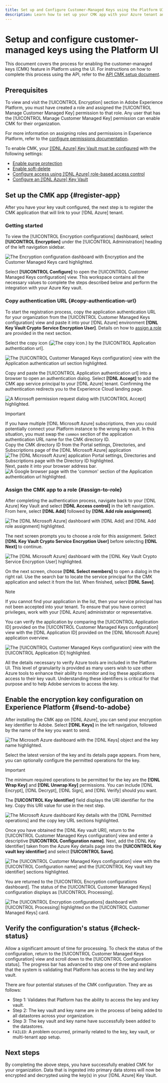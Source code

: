 ```yaml
---
title: Set up and Configure Customer-Managed Keys using the Platform UI
description: Learn how to set up your CMK app with your Azure tenant and send your encryption key ID to Adobe Experience Platform.
---
```

# Setup and configure customer-managed keys using the Platform UI

This document covers the process for enabling the customer-managed keys (CMK) feature in Platform using the UI. For instructions on how to complete this process using the API, refer to the [API CMK setup document](./ui-cmk-setup.md).

## Prerequisites

To view and visit the [!UICONTROL Encryption] section in Adobe Experience Platform, you must have created a role and assigned the [!UICONTROL Manage Customer Managed Key] permission to that role. Any user that has the [!UICONTROL Manage Customer Managed Key] permission can enable CMK for their organization.

For more information on assigning roles and permissions in Experience Platform, refer to the [configure permissions documentation](https://experienceleague.adobe.com/docs/platform-learn/getting-started-for-data-architects-and-data-engineers/configure-permissions.html).

To enable CMK, your [[!DNL Azure] Key Vault must be configured](./azure-key-vault-config.md) with the following settings:

* [Enable purge protection](https://learn.microsoft.com/en-us/azure/key-vault/general/soft-delete-overview#purge-protection)
* [Enable soft-delete](https://learn.microsoft.com/en-us/azure/key-vault/general/soft-delete-overview)
* [Configure access using [!DNL Azure] role-based access control](https://learn.microsoft.com/en-us/azure/role-based-access-control/)
* [Configure an [!DNL Azure] Key Vault](./azure-key-vault-config.md)

## Set up the CMK app {#register-app}

After you have your key vault configured, the next step is to register the CMK application that will link to your [!DNL Azure] tenant.

### Getting started

To view the [!UICONTROL Encryption configurations] dashboard, select **[!UICONTROL Encryption]** under the [!UICONTROL Administration] heading of the left navigation sidebar.

![The Encryption configuration dashboard with Encryption and the Customer Managed Keys card highlighted.](../../images/governance-privacy-security/customer-managed-keys/encryption-configraion.png)

Select **[!UICONTROL Configure]** to open the [!UICONTROL Customer Managed Keys configuration] view. This workspace contains all the necessary values to complete the steps described below and perform the integration with your Azure Key vault.

### Copy authentication URL {#copy-authentication-url}

To start the registration process, copy the application authentication URL for your organization from the [!UICONTROL Customer Managed Keys configuration] view and paste it into your [!DNL Azure] environment **[!DNL Key Vault Crypto Service Encryption User]**. Details on how to [assign a role](#assign-to-role) are provided in the next section. 

Select the copy icon (![The copy icon.](../../images/governance-privacy-security/customer-managed-keys/copy-icon.png)) by the [!UICONTROL Application authentication url].

![The [!UICONTROL Customer Managed Keys configuration] view with the Application authentication url section highlighted.](../../images/governance-privacy-security/customer-managed-keys/application-authentication-url.png)

Copy and paste the [!UICONTROL Application authentication url] into a browser to open an authentication dialog. Select **[!DNL Accept]** to add the CMK app service principal to your [!DNL Azure] tenant. Confirming the authentication redirects you to the Experience Cloud landing page.

![A Microsoft permission request dialog with [!UICONTROL Accept] highlighted.](../images/governance-privacy-security/customer-managed-keys/app-permission.png)

>[!IMPORTANT]
>
>If you have multiple [!DNL Microsoft Azure] subscriptions, then you could potentially connect your Platform instance to the wrong key vault. In this situation, you must swap the `common` section of the application authentication URL name for the CMK directory ID.<br>Copy the CMK directory ID from the Portal settings, Directories, and Subscriptions page of the [!DNL Microsoft Azure] application<br>![The [!DNL Microsoft Azure] application Portal settings, Directories and Subscriptions page with the Directory ID highlighted.](../../images/governance-privacy-security/customer-managed-keys/directory-id.png)<br>Next, paste it into your browser address bar.<br>![A Google browser page with the 'common' section of the Application authentication url highlighted.](../../images/governance-privacy-security/customer-managed-keys/common-url-section.png)

### Assign the CMK app to a role {#assign-to-role}

After completing the authentication process, navigate back to your [!DNL Azure] Key Vault and select **[!DNL Access control]** in the left navigation. From here, select **[!DNL Add]** followed by **[!DNL Add role assignment]**.

![The [!DNL Microsoft Azure] dashboard with [!DNL Add] and [!DNL Add role assignment] highlighted.](../images/governance-privacy-security/customer-managed-keys/add-role-assignment.png)

The next screen prompts you to choose a role for this assignment. Select **[!DNL Key Vault Crypto Service Encryption User]** before selecting **[!DNL Next]** to continue.

![The [!DNL Microsoft Azure] dashboard with the [!DNL Key Vault Crypto Service Encryption User] highlighted.](../images/governance-privacy-security/customer-managed-keys/select-role.png)

On the next screen, choose **[!DNL Select members]** to open a dialog in the right rail. Use the search bar to locate the service principal for the CMK application and select it from the list. When finished, select **[!DNL Save]**.

>[!NOTE]
>
>If you cannot find your application in the list, then your service principal has not been accepted into your tenant. To ensure that you have correct privileges, work with your [!DNL Azure] administrator or representative.

You can verify the application by comparing the [!UICONTROL Application ID] provided on the [!UICONTROL Customer Managed Keys configuration] view with the [!DNL Application ID] provided on the [!DNL Microsoft Azure] application overview.

![The [!UICONTROL Customer Managed Keys configuration] view with the [!UICONTROL Application ID] highlighted.](../../images/governance-privacy-security/customer-managed-keys/application-id.png)

All the details necessary to verify Azure tools are included in the Platform UI. This level of granularity is provided as many users wish to uze other Azure tools to enhance their ability to monitor and log these applications access to their key vault. Understanding these identifiers is critical for that purpose and to help Adobe services to access the key.

## Enable the encryption key configuration on Experience Platform {#send-to-adobe}

After installing the CMK app on [!DNL Azure], you can send your encryption key identifier to Adobe. Select **[!DNL Keys]** in the left navigation, followed by the name of the key you want to send.

![The Microsoft Azure dashboard with the [!DNL Keys] object and the key name highlighted.](../images/governance-privacy-security/customer-managed-keys/select-key.png)

Select the latest version of the key and its details page appears. From here, you can optionally configure the permitted operations for the key. 

>[!IMPORTANT]
>
>The minimum required operations to be permitted for the key are the **[!DNL Wrap Key]** and **[!DNL Unwrap Key]** permissions. You can include [!DNL Encrypt], [!DNL Decrypt], [!DNL Sign], and [!DNL Verify] should you want.

The **[!UICONTROL Key Identifier]** field displays the URI identifier for the key. Copy this URI value for use in the next step.

![The Microsoft Azure dashboard Key details with the [!DNL Permitted operations] and the copy key URL sections highlighted.](../images/governance-privacy-security/customer-managed-keys/copy-key-url.png)

Once you have obtained the [!DNL Key vault URI], return to the [!UICONTROL Customer Managed Keys configuration] view and enter a descriptive **[!UICONTROL Configuration name]**. Next, add the [!DNL Key Identifier] taken from the Azure Key details page into the **[!UICONTROL Key vault key identifier]** and select **[!UICONTROL  Save]**. 

![The [!UICONTROL Customer Managed Keys configuration] view with the [!UICONTROL Configuration name] and the [!UICONTROL Key vault key identifier] sections highlighted.](../../images/governance-privacy-security/customer-managed-keys/configuration-name.png)

You are returned to the [!UICONTROL Encryption configurations dashboard]. The status of the [!UICONTROL Customer Managed Keys] configuration displays as [!UICONTROL Processing]. 

![The [!UICONTROL Encryption configurations] dashboard with [!UICONTROL Processing] highlighted on the [!UICONTROL Customer Managed Keys] card.](../../images/governance-privacy-security/customer-managed-keys/processing.png)

## Verify the configuration's status {#check-status}

Allow a significant amount of time for processing. To check the status of the configuration, return to the [!UICONTROL Customer Managed Keys configuration] view and scroll down to the [!UICONTROL Configuration status]. The progress bar has advanced to step one of three and explains that the system is validating that Platform has access to the key and key vault.

There are four potential statuses of the CMK configuration. They are as follows:

* Step 1: Validates that Platform has the ability to access the key and key vault.
* Step 2: The key vault and key name are in the process of being added to all datastores across your organization.
* Step 3: The key vault and key name have successfully been added to the datastores.
* `FAILED`: A problem occurred, primarily related to the key, key vault, or multi-tenant app setup.

## Next steps

By completing the above steps, you have successfully enabled CMK for your organization. Data that is ingested into primary data stores will now be encrypted and decrypted using the key(s) in your [!DNL Azure] Key Vault. 
